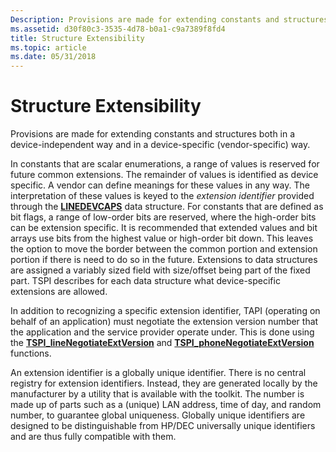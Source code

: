 ```yaml
---
Description: Provisions are made for extending constants and structures both in a device-independent way and in a device-specific (vendor-specific) way.
ms.assetid: d30f80c3-3535-4d78-b0a1-c9a7389f8fd4
title: Structure Extensibility
ms.topic: article
ms.date: 05/31/2018
---
```


# Structure Extensibility

Provisions are made for extending constants and structures both in a device-independent way and in a device-specific (vendor-specific) way.

In constants that are scalar enumerations, a range of values is reserved for future common extensions. The remainder of values is identified as device specific. A vendor can define meanings for these values in any way. The interpretation of these values is keyed to the *extension identifier* provided through the [**LINEDEVCAPS**](https://msdn.microsoft.com/en-us/library/ms735602(v=VS.85).aspx) data structure. For constants that are defined as bit flags, a range of low-order bits are reserved, where the high-order bits can be extension specific. It is recommended that extended values and bit arrays use bits from the highest value or high-order bit down. This leaves the option to move the border between the common portion and extension portion if there is need to do so in the future. Extensions to data structures are assigned a variably sized field with size/offset being part of the fixed part. TSPI describes for each data structure what device-specific extensions are allowed.

In addition to recognizing a specific extension identifier, TAPI (operating on behalf of an application) must negotiate the extension version number that the application and the service provider operate under. This is done using the [**TSPI\_lineNegotiateExtVersion**](https://msdn.microsoft.com/en-us/library/ms725581(v=VS.85).aspx) and [**TSPI\_phoneNegotiateExtVersion**](https://msdn.microsoft.com/en-us/library/ms725939(v=VS.85).aspx) functions.

An extension identifier is a globally unique identifier. There is no central registry for extension identifiers. Instead, they are generated locally by the manufacturer by a utility that is available with the toolkit. The number is made up of parts such as a (unique) LAN address, time of day, and random number, to guarantee global uniqueness. Globally unique identifiers are designed to be distinguishable from HP/DEC universally unique identifiers and are thus fully compatible with them.

 

 



